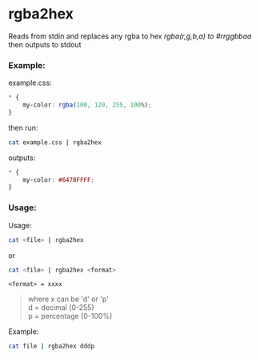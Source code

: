 # rgba2hex
Reads from stdin and replaces any rgba to hex *rgba(r,g,b,a) to #rrggbbaa* then outputs to stdout

### Example:

example.css:
```css
* {
    my-color: rgba(100, 120, 255, 100%);
}
```
then run:
```bash
cat example.css | rgba2hex
```
outputs:
```css
* {
    my-color: #6478FFFF;
}
```

### Usage:
Usage:
```bash
cat <file> | rgba2hex
```
or
```bash
cat <file> | rgba2hex <format>
```
```
<format> = xxxx
```
> where x can be \'d\' or \'p\'\
> d = decimal (0-255)\
> p = percentage (0-100%)

Example:
```bash
cat file | rgba2hex dddp
```
